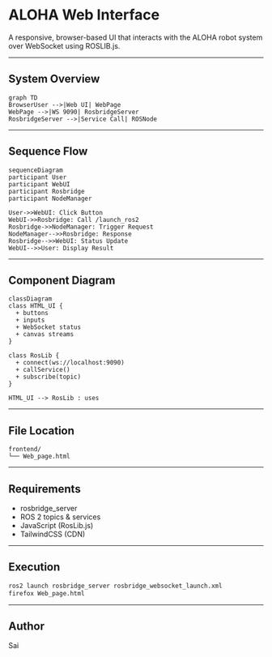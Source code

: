 
# ALOHA Web Interface

A responsive, browser-based UI that interacts with the ALOHA robot system over WebSocket using ROSLIB.js.

---

## System Overview

```mermaid
graph TD
BrowserUser -->|Web UI| WebPage
WebPage -->|WS 9090| RosbridgeServer
RosbridgeServer -->|Service Call| ROSNode
```

---

## Sequence Flow

```mermaid
sequenceDiagram
participant User
participant WebUI
participant Rosbridge
participant NodeManager

User->>WebUI: Click Button
WebUI->>Rosbridge: Call /launch_ros2
Rosbridge->>NodeManager: Trigger Request
NodeManager-->>Rosbridge: Response
Rosbridge-->>WebUI: Status Update
WebUI-->>User: Display Result
```

---

## Component Diagram

```mermaid
classDiagram
class HTML_UI {
  + buttons
  + inputs
  + WebSocket status
  + canvas streams
}

class RosLib {
  + connect(ws://localhost:9090)
  + callService()
  + subscribe(topic)
}

HTML_UI --> RosLib : uses
```

---

## File Location

```
frontend/
└── Web_page.html
```

---

## Requirements

- rosbridge_server
- ROS 2 topics & services
- JavaScript (RosLib.js)
- TailwindCSS (CDN)

---

## Execution

```bash
ros2 launch rosbridge_server rosbridge_websocket_launch.xml
firefox Web_page.html
```

---

## Author

 Sai 

